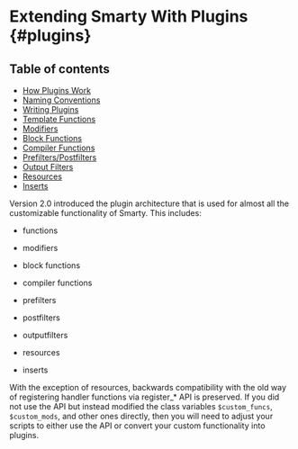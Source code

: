 Extending Smarty With Plugins {#plugins}
=============================

## Table of contents

- [How Plugins Work](./plugins/plugins-howto.md)
- [Naming Conventions](./plugins/plugins-naming-conventions.md) 
- [Writing Plugins](./plugins/plugins-writing.md) 
- [Template Functions](./plugins/plugins-functions.md) 
- [Modifiers](./plugins/plugins-modifiers.md)
- [Block Functions](./plugins/plugins-block-functions.md) 
- [Compiler Functions](./plugins/plugins-compiler-functions.md) 
- [Prefilters/Postfilters](./plugins/plugins-prefilters-postfilters.md)
- [Output Filters](./plugins/plugins-outputfilters.md) 
- [Resources](./plugins/plugins-resources.md)
- [Inserts](./plugins/plugins-inserts.md)

Version 2.0 introduced the plugin architecture that is used for almost
all the customizable functionality of Smarty. This includes:

-   functions

-   modifiers

-   block functions

-   compiler functions

-   prefilters

-   postfilters

-   outputfilters

-   resources

-   inserts

With the exception of resources, backwards compatibility with the old
way of registering handler functions via register\_\* API is preserved.
If you did not use the API but instead modified the class variables
`$custom_funcs`, `$custom_mods`, and other ones directly, then you will
need to adjust your scripts to either use the API or convert your custom
functionality into plugins.
